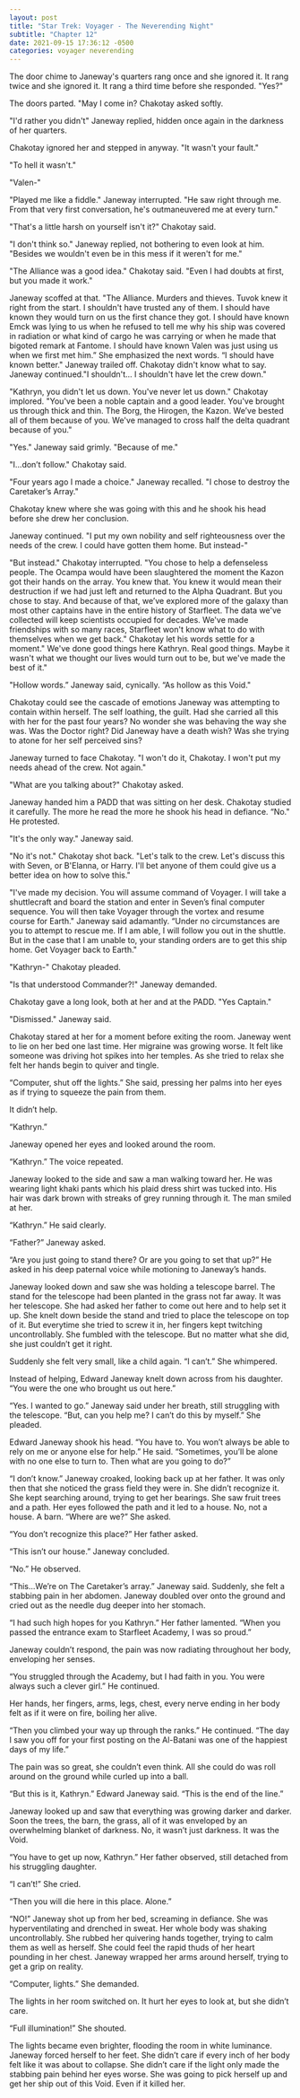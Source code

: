 ```yaml
---
layout: post
title: "Star Trek: Voyager - The Neverending Night"
subtitle: "Chapter 12"
date: 2021-09-15 17:36:12 -0500
categories: voyager neverending
---
```


The door chime to Janeway's quarters rang once and she ignored it. It rang twice and she ignored it. It rang a third time before she responded. "Yes?" 

The doors parted. "May I come in? Chakotay asked softly. 

"I'd rather you didn't" Janeway replied, hidden once again in the darkness of her quarters. 

Chakotay ignored her and stepped in anyway. "It wasn't your fault."

"To hell it wasn't."

"Valen-" 

"Played me like a fiddle." Janeway interrupted. "He saw right through me. From that very first conversation, he's outmaneuvered me at every turn."

"That's a little harsh on yourself isn't it?" Chakotay said. 

"I don't think so." Janeway replied, not bothering to even look at him. "Besides we wouldn't even be in this mess if it weren't for me."

"The Alliance was a good idea." Chakotay said. "Even I had doubts at first, but you made it work."

Janeway scoffed at that. "The Alliance. Murders and thieves. Tuvok knew it right from the start. I shouldn't have trusted any of them. I should have known they would turn on us the first chance they got. I should have known Emck was lying to us when he refused to tell me why his ship was covered in radiation or what kind of cargo he was carrying or when he made that bigoted remark at Fantome. I should have known Valen was just using us when we first met him.” She emphasized the next words. “I should have known better." Janeway trailed off. Chakotay didn't know what to say. Janeway continued."I shouldn't… I shouldn't have let the crew down."

"Kathryn, you didn't let us down. You've never let us down." Chakotay implored. "You've been a noble captain and a good leader. You've brought us through thick and thin. The Borg, the Hirogen, the Kazon. We’ve bested all of them because of you. We've managed to cross half the delta quadrant because of you."

"Yes." Janeway said grimly. "Because of me."

"I...don’t follow." Chakotay said. 

"Four years ago I made a choice." Janeway recalled. "I chose to destroy the Caretaker’s Array."

Chakotay knew where she was going with this and he shook his head before she drew her conclusion. 

Janeway continued. "I put my own nobility and self righteousness over the needs of the crew. I could have gotten them home. But instead-" 

"But instead." Chakotay interrupted. "You chose to help a defenseless people. The Ocampa would have been slaughtered the moment the Kazon got their hands on the array. You knew that. You knew it would mean their destruction if we had just left and returned to the Alpha Quadrant. But you chose to stay. And because of that, we’ve explored more of the galaxy than most other captains have in the entire history of Starfleet. The data we've collected will keep scientists occupied for decades. We've made friendships with so many races, Starfleet won't know what to do with themselves when we get back." Chakotay let his words settle for a moment." We've done good things here Kathryn. Real good things. Maybe it wasn't what we thought our lives would turn out to be, but we've made the best of it."

"Hollow words.” Janeway said, cynically. “As hollow as this Void." 

Chakotay could see the cascade of emotions Janeway was attempting to contain within herself. The self loathing, the guilt. Had she carried all this with her for the past four years? No wonder she was behaving the way she was. Was the Doctor right? Did Janeway have a death wish? Was she trying to atone for her self perceived sins? 

Janeway turned to face Chakotay. "I won't do it, Chakotay. I won't put my needs ahead of the crew. Not again."

"What are you talking about?" Chakotay asked. 

Janeway handed him a PADD that was sitting on her desk. Chakotay studied it carefully. The more he read the more he shook his head in defiance. “No." He protested. 

"It's the only way." Janeway said. 

"No it's not." Chakotay shot back. "Let's talk to the crew. Let's discuss this with Seven, or B'Elanna, or Harry. I'll bet anyone of them could give us a better idea on how to solve this."

"I've made my decision. You will assume command of Voyager. I will take a shuttlecraft and board the station and enter in Seven’s final computer sequence. You will then take Voyager through the vortex and resume course for Earth." Janeway said adamantly. “Under no circumstances are you to attempt to rescue me. If I am able, I will follow you out in the shuttle. But in the case that I am unable to, your standing orders are to get this ship home. Get Voyager back to Earth."

"Kathryn-" Chakotay pleaded. 

"Is that understood Commander?!" Janeway demanded. 

Chakotay gave a long look, both at her and at the PADD. "Yes Captain."

"Dismissed." Janeway said. 

Chakotay stared at her for a moment before exiting the room. Janeway went to lie on her bed one last time. Her migraine was growing worse. It felt like someone was driving hot spikes into her temples. As she tried to relax she felt her hands begin to quiver and tingle. 

“Computer, shut off the lights.” She said, pressing her palms into her eyes as if trying to squeeze the pain from them.

It didn’t help.

“Kathryn.” 

Janeway opened her eyes and looked around the room.

“Kathryn.” The voice repeated.

Janeway looked to the side and saw a man walking toward her. He was wearing light khaki pants which his plaid dress shirt was tucked into. His hair was dark brown with streaks of grey running through it. The man smiled at her.

“Kathryn.” He said clearly.

“Father?” Janeway asked.

“Are you just going to stand there? Or are you going to set that up?” He asked in his deep paternal voice while motioning to Janeway’s hands.

Janeway looked down and saw she was holding a telescope barrel. The stand for the telescope had been planted in the grass not far away. It was her telescope. She had asked her father to come out here and to help set it up. She knelt down beside the stand and tried to place the telescope on top of it. But everytime she tried to screw it in, her fingers kept twitching uncontrollably. She fumbled with the telescope. But no matter what she did, she just couldn’t get it right. 

Suddenly she felt very small, like a child again. “I can’t.” She whimpered.

Instead of helping, Edward Janeway knelt down across from his daughter. “You were the one who brought us out here.”

“Yes. I wanted to go.” Janeway said under her breath, still struggling with the telescope.
“But, can you help me? I can’t do this by myself.” She pleaded.

Edward Janeway shook his head. “You have to. You won’t always be able to rely on me or anyone else for help.” He said. “Sometimes, you’ll be alone with no one else to turn to. Then what are you going to do?”

“I don’t know.” Janeway croaked, looking back up at her father. It was only then that she noticed the grass field they were in. She didn’t recognize it. She kept searching around, trying to get her bearings. She saw fruit trees and a path. Her eyes followed the path and it led to a house. No, not a house. A barn. “Where are we?” She asked.

“You don’t recognize this place?” Her father asked.

“This isn’t our house.” Janeway concluded.

“No.” He observed.

“This...We’re on The Caretaker’s array.” Janeway said. Suddenly, she felt a stabbing pain in her abdomen. Janeway doubled over onto the ground and cried out as the needle dug deeper into her stomach. 

“I had such high hopes for you Kathryn.” Her father lamented. “When you passed the entrance exam to Starfleet Academy, I was so proud.”

Janeway couldn’t respond, the pain was now radiating throughout her body, enveloping her senses. 

“You struggled through the Academy, but I had faith in you. You were always such a clever girl.” He continued. 

Her hands, her fingers, arms, legs, chest, every nerve ending in her body felt as if it were on fire, boiling her alive. 

“Then you climbed your way up through the ranks.” He continued. “The day I saw you off for your first posting on the Al-Batani was one of the happiest days of my life.”

The pain was so great, she couldn’t even think. All she could do was roll around on the ground while curled up into a ball.

“But this is it, Kathryn.” Edward Janeway said. “This is the end of the line.”

Janeway looked up and saw that everything was growing darker and darker. Soon the trees, the barn, the grass, all of it was enveloped by an overwhelming blanket of darkness. No, it wasn’t just darkness. It was the Void.

“You have to get up now, Kathryn.” Her father observed, still detached from his struggling daughter.

“I can’t!” She cried.

“Then you will die here in this place. Alone.”

“NO!” Janeway shot up from her bed, screaming in defiance. She was hyperventilating and drenched in sweat. Her whole body was shaking uncontrollably. She rubbed her quivering hands together, trying to calm them as well as herself. She could feel the rapid thuds of her heart pounding in her chest. Janeway wrapped her arms around herself, trying to get a grip on reality. 

“Computer, lights.” She demanded.

The lights in her room switched on. It hurt her eyes to look at, but she didn’t care.

“Full illumination!” She shouted.

The lights became even brighter, flooding the room in white luminance. Janeway forced herself to her feet. She didn’t care if every inch of her body felt like it was about to collapse. She didn’t care if the light only made the stabbing pain behind her eyes worse. She was going to pick herself up and get her ship out of this Void. Even if it killed her.
